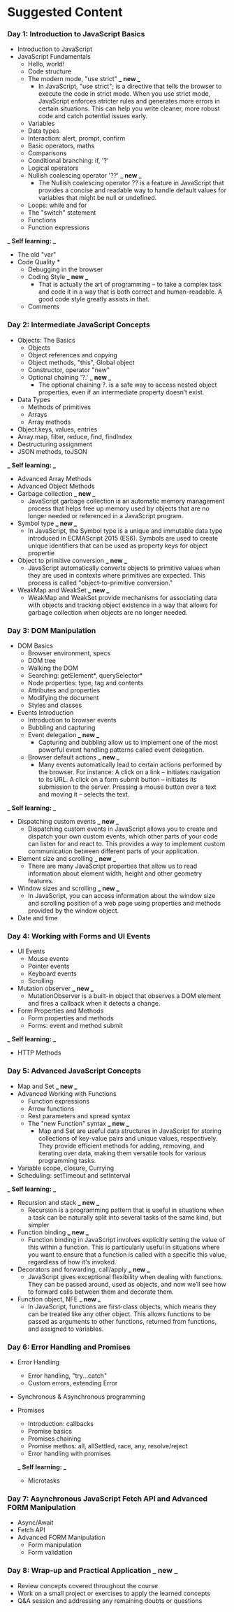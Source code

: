 # Suggested Content

### Day 1: Introduction to JavaScript Basics

- Introduction to JavaScript
- JavaScript Fundamentals
  - Hello, world!
  - Code structure
  - The modern mode, "use strict" **_ new _**
    - In JavaScript, "use strict"; is a directive that tells the browser to execute the code in strict mode. When you use strict mode, JavaScript enforces stricter rules and generates more errors in certain situations. This can help you write cleaner, more robust code and catch potential issues early.
  - Variables
  - Data types
  - Interaction: alert, prompt, confirm
  - Basic operators, maths
  - Comparisons
  - Conditional branching: if, '?' 
  - Logical operators
  - Nullish coalescing operator '??' **_ new _**
    - The Nullish coalescing operator ?? is a feature in JavaScript that provides a concise and readable way to handle default values for variables that might be null or undefined.
  - Loops: while and for
  - The "switch" statement
  - Functions
  - Function expressions

**_ Self learning: _**

- The old "var"
- Code Quality *
  - Debugging in the browser 
  - Coding Style **_ new _**
    - That is actually the art of programming – to take a complex task and code it in a way that is both correct and human-readable. A good code style greatly assists in that.
  - Comments 

### Day 2: Intermediate JavaScript Concepts

- Objects: The Basics
  - Objects
  - Object references and copying
  - Object methods, "this", Global object
  - Constructor, operator "new" 
  - Optional chaining '?.' **_ new _**
    - The optional chaining ?. is a safe way to access nested object properties, even if an intermediate property doesn’t exist.
- Data Types
  - Methods of primitives
  - Arrays
  - Array methods
- Object.keys, values, entries
- Array.map, filter, reduce, find, findIndex
- Destructuring assignment
- JSON methods, toJSON

**_ Self learning: _**

- Advanced Array Methods
- Advanced Object Methods
- Garbage collection **_ new _**
   - JavaScript garbage collection is an automatic memory management process that helps free up memory used by objects that are no longer needed or referenced in a JavaScript program.
- Symbol type **_ new _**
  - In JavaScript, the Symbol type is a unique and immutable data type introduced in ECMAScript 2015 (ES6). Symbols are used to create unique identifiers that can be used as property keys for object propertie
- Object to primitive conversion **_ new _**
  - JavaScript automatically converts objects to primitive values when they are used in contexts where primitives are expected. This process is called "object-to-primitive conversion."
- WeakMap and WeakSet **_ new _**
  - WeakMap and WeakSet provide mechanisms for associating data with objects and tracking object existence in a way that allows for garbage collection when objects are no longer needed. 

### Day 3: DOM Manipulation

- DOM Basics
  - Browser environment, specs
  - DOM tree
  - Walking the DOM
  - Searching: getElement*, querySelector*
  - Node properties: type, tag and contents
  - Attributes and properties
  - Modifying the document
  - Styles and classes
- Events Introduction
  - Introduction to browser events
  - Bubbling and capturing
  - Event delegation **_ new _**
    - Capturing and bubbling allow us to implement one of the most powerful event handling patterns called event delegation.
  - Browser default actions **_ new _**
     - Many events automatically lead to certain actions performed by the browser. For instance: A click on a link – initiates navigation to its URL. A click on a form submit button – initiates its submission to the server. Pressing a mouse button over a text and moving it – selects the text.

**_ Self learning: _**

- Dispatching custom events **_ new _**
  - Dispatching custom events in JavaScript allows you to create and dispatch your own custom events, which other parts of your code can listen for and react to. This provides a way to implement custom communication between different parts of your application.
- Element size and scrolling **_ new _**
  - There are many JavaScript properties that allow us to read information about element width, height and other geometry features.
- Window sizes and scrolling **_ new _**
   - In JavaScript, you can access information about the window size and scrolling position of a web page using properties and methods provided by the window object.
- Date and time

### Day 4: Working with Forms and UI Events

- UI Events
  - Mouse events
  - Pointer events
  - Keyboard events
  - Scrolling
- Mutation observer **_ new _**
  - MutationObserver is a built-in object that observes a DOM element and fires a callback when it detects a change.
- Form Properties and Methods
  - Form properties and methods
  - Forms: event and method submit

**_ Self learning: _**

- HTTP Methods

### Day 5: Advanced JavaScript Concepts

- Map and Set **_ new _**
- Advanced Working with Functions
  - Function expressions
  - Arrow functions
  - Rest parameters and spread syntax
  - The "new Function" syntax **_ new _**
    - Map and Set are useful data structures in JavaScript for storing collections of key-value pairs and unique values, respectively. They provide efficient methods for adding, removing, and iterating over data, making them versatile tools for various programming tasks.
- Variable scope, closure, Currying
- Scheduling: setTimeout and setInterval

**_ Self learning: _**

- Recursion and stack **_ new _**
  - Recursion is a programming pattern that is useful in situations when a task can be naturally split into several tasks of the same kind, but simpler
- Function binding **_ new _**
  - Function binding in JavaScript involves explicitly setting the value of this within a function. This is particularly useful in situations where you want to ensure that a function is called with a specific this value, regardless of how it's invoked.
- Decorators and forwarding, call/apply **_ new _**
  - JavaScript gives exceptional flexibility when dealing with functions. They can be passed around, used as objects, and now we’ll see how to forward calls between them and decorate them.
- Function object, NFE **_ new _**
  - In JavaScript, functions are first-class objects, which means they can be treated like any other object. This allows functions to be passed as arguments to other functions, returned from functions, and assigned to variables.

### Day 6: Error Handling and Promises

- Error Handling
  - Error handling, "try...catch"
  - Custom errors, extending Error
- Synchronous & Asynchronous programming
- Promises
  - Introduction: callbacks
  - Promise basics
  - Promises chaining
  - Promise methos: all, allSettled, race, any, resolve/reject
  - Error handling with promises

  **_ Self learning: _**

  - Microtasks

### Day 7: Asynchronous JavaScript Fetch API and Advanced FORM Manipulation

- Async/Await
- Fetch API
- Advanced FORM Manipulation
  - Form manipulation
  - Form validation

### Day 8: Wrap-up and Practical Application **_ new _**

- Review concepts covered throughout the course
- Work on a small project or exercises to apply the learned concepts
- Q&A session and addressing any remaining doubts or questions
